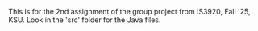 This is for the 2nd assignment of the group project from IS3920, Fall '25, KSU.  Look in the 'src' folder for the Java files.
